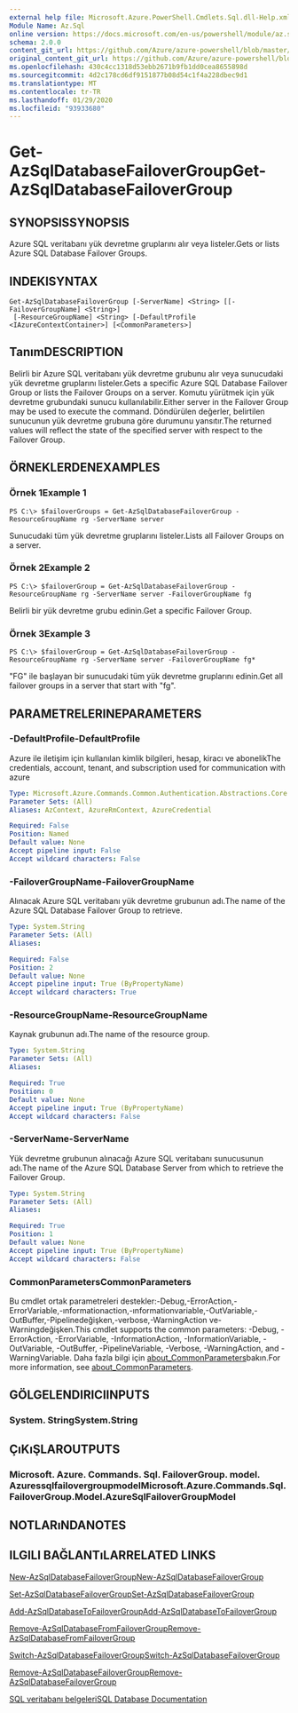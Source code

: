 ```yaml
---
external help file: Microsoft.Azure.PowerShell.Cmdlets.Sql.dll-Help.xml
Module Name: Az.Sql
online version: https://docs.microsoft.com/en-us/powershell/module/az.sql/get-azsqldatabasefailovergroup
schema: 2.0.0
content_git_url: https://github.com/Azure/azure-powershell/blob/master/src/Sql/Sql/help/Get-AzSqlDatabaseFailoverGroup.md
original_content_git_url: https://github.com/Azure/azure-powershell/blob/master/src/Sql/Sql/help/Get-AzSqlDatabaseFailoverGroup.md
ms.openlocfilehash: 430c4cc1318d53ebb2671b9fb1dd0cea8655898d
ms.sourcegitcommit: 4d2c178cd6df9151877b08d54c1f4a228dbec9d1
ms.translationtype: MT
ms.contentlocale: tr-TR
ms.lasthandoff: 01/29/2020
ms.locfileid: "93933680"
---
```

# <span data-ttu-id="1bd04-101">Get-AzSqlDatabaseFailoverGroup</span><span class="sxs-lookup"><span data-stu-id="1bd04-101">Get-AzSqlDatabaseFailoverGroup</span></span>

## <span data-ttu-id="1bd04-102">SYNOPSIS</span><span class="sxs-lookup"><span data-stu-id="1bd04-102">SYNOPSIS</span></span>
<span data-ttu-id="1bd04-103">Azure SQL veritabanı yük devretme gruplarını alır veya listeler.</span><span class="sxs-lookup"><span data-stu-id="1bd04-103">Gets or lists Azure SQL Database Failover Groups.</span></span>

## <span data-ttu-id="1bd04-104">INDEKI</span><span class="sxs-lookup"><span data-stu-id="1bd04-104">SYNTAX</span></span>

```
Get-AzSqlDatabaseFailoverGroup [-ServerName] <String> [[-FailoverGroupName] <String>]
 [-ResourceGroupName] <String> [-DefaultProfile <IAzureContextContainer>] [<CommonParameters>]
```

## <span data-ttu-id="1bd04-105">Tanım</span><span class="sxs-lookup"><span data-stu-id="1bd04-105">DESCRIPTION</span></span>
<span data-ttu-id="1bd04-106">Belirli bir Azure SQL veritabanı yük devretme grubunu alır veya sunucudaki yük devretme gruplarını listeler.</span><span class="sxs-lookup"><span data-stu-id="1bd04-106">Gets a specific Azure SQL Database Failover Group or lists the Failover Groups on a server.</span></span>
<span data-ttu-id="1bd04-107">Komutu yürütmek için yük devretme grubundaki sunucu kullanılabilir.</span><span class="sxs-lookup"><span data-stu-id="1bd04-107">Either server in the Failover Group may be used to execute the command.</span></span> <span data-ttu-id="1bd04-108">Döndürülen değerler, belirtilen sunucunun yük devretme grubuna göre durumunu yansıtır.</span><span class="sxs-lookup"><span data-stu-id="1bd04-108">The returned values will reflect the state of the specified server with respect to the Failover Group.</span></span>

## <span data-ttu-id="1bd04-109">ÖRNEKLERDEN</span><span class="sxs-lookup"><span data-stu-id="1bd04-109">EXAMPLES</span></span>

### <span data-ttu-id="1bd04-110">Örnek 1</span><span class="sxs-lookup"><span data-stu-id="1bd04-110">Example 1</span></span>
```
PS C:\> $failoverGroups = Get-AzSqlDatabaseFailoverGroup -ResourceGroupName rg -ServerName server
```

<span data-ttu-id="1bd04-111">Sunucudaki tüm yük devretme gruplarını listeler.</span><span class="sxs-lookup"><span data-stu-id="1bd04-111">Lists all Failover Groups on a server.</span></span>

### <span data-ttu-id="1bd04-112">Örnek 2</span><span class="sxs-lookup"><span data-stu-id="1bd04-112">Example 2</span></span>
```
PS C:\> $failoverGroup = Get-AzSqlDatabaseFailoverGroup -ResourceGroupName rg -ServerName server -FailoverGroupName fg
```

<span data-ttu-id="1bd04-113">Belirli bir yük devretme grubu edinin.</span><span class="sxs-lookup"><span data-stu-id="1bd04-113">Get a specific Failover Group.</span></span>

### <span data-ttu-id="1bd04-114">Örnek 3</span><span class="sxs-lookup"><span data-stu-id="1bd04-114">Example 3</span></span>
```
PS C:\> $failoverGroup = Get-AzSqlDatabaseFailoverGroup -ResourceGroupName rg -ServerName server -FailoverGroupName fg*
```

<span data-ttu-id="1bd04-115">"FG" ile başlayan bir sunucudaki tüm yük devretme gruplarını edinin.</span><span class="sxs-lookup"><span data-stu-id="1bd04-115">Get all failover groups in a server that start with "fg".</span></span>

## <span data-ttu-id="1bd04-116">PARAMETRELERINE</span><span class="sxs-lookup"><span data-stu-id="1bd04-116">PARAMETERS</span></span>

### <span data-ttu-id="1bd04-117">-DefaultProfile</span><span class="sxs-lookup"><span data-stu-id="1bd04-117">-DefaultProfile</span></span>
<span data-ttu-id="1bd04-118">Azure ile iletişim için kullanılan kimlik bilgileri, hesap, kiracı ve abonelik</span><span class="sxs-lookup"><span data-stu-id="1bd04-118">The credentials, account, tenant, and subscription used for communication with azure</span></span>

```yaml
Type: Microsoft.Azure.Commands.Common.Authentication.Abstractions.Core.IAzureContextContainer
Parameter Sets: (All)
Aliases: AzContext, AzureRmContext, AzureCredential

Required: False
Position: Named
Default value: None
Accept pipeline input: False
Accept wildcard characters: False
```

### <span data-ttu-id="1bd04-119">-FailoverGroupName</span><span class="sxs-lookup"><span data-stu-id="1bd04-119">-FailoverGroupName</span></span>
<span data-ttu-id="1bd04-120">Alınacak Azure SQL veritabanı yük devretme grubunun adı.</span><span class="sxs-lookup"><span data-stu-id="1bd04-120">The name of the Azure SQL Database Failover Group to retrieve.</span></span>

```yaml
Type: System.String
Parameter Sets: (All)
Aliases:

Required: False
Position: 2
Default value: None
Accept pipeline input: True (ByPropertyName)
Accept wildcard characters: True
```

### <span data-ttu-id="1bd04-121">-ResourceGroupName</span><span class="sxs-lookup"><span data-stu-id="1bd04-121">-ResourceGroupName</span></span>
<span data-ttu-id="1bd04-122">Kaynak grubunun adı.</span><span class="sxs-lookup"><span data-stu-id="1bd04-122">The name of the resource group.</span></span>

```yaml
Type: System.String
Parameter Sets: (All)
Aliases:

Required: True
Position: 0
Default value: None
Accept pipeline input: True (ByPropertyName)
Accept wildcard characters: False
```

### <span data-ttu-id="1bd04-123">-ServerName</span><span class="sxs-lookup"><span data-stu-id="1bd04-123">-ServerName</span></span>
<span data-ttu-id="1bd04-124">Yük devretme grubunun alınacağı Azure SQL veritabanı sunucusunun adı.</span><span class="sxs-lookup"><span data-stu-id="1bd04-124">The name of the Azure SQL Database Server from which to retrieve the Failover Group.</span></span>

```yaml
Type: System.String
Parameter Sets: (All)
Aliases:

Required: True
Position: 1
Default value: None
Accept pipeline input: True (ByPropertyName)
Accept wildcard characters: False
```

### <span data-ttu-id="1bd04-125">CommonParameters</span><span class="sxs-lookup"><span data-stu-id="1bd04-125">CommonParameters</span></span>
<span data-ttu-id="1bd04-126">Bu cmdlet ortak parametreleri destekler:-Debug,-ErrorAction,-ErrorVariable,-ınformationaction,-ınformationvariable,-OutVariable,-OutBuffer,-Pipelinedeğişken,-verbose,-WarningAction ve-Warningdeğişken.</span><span class="sxs-lookup"><span data-stu-id="1bd04-126">This cmdlet supports the common parameters: -Debug, -ErrorAction, -ErrorVariable, -InformationAction, -InformationVariable, -OutVariable, -OutBuffer, -PipelineVariable, -Verbose, -WarningAction, and -WarningVariable.</span></span> <span data-ttu-id="1bd04-127">Daha fazla bilgi için [about_CommonParameters](https://go.microsoft.com/fwlink/?LinkID=113216)bakın.</span><span class="sxs-lookup"><span data-stu-id="1bd04-127">For more information, see [about_CommonParameters](https://go.microsoft.com/fwlink/?LinkID=113216).</span></span>

## <span data-ttu-id="1bd04-128">GÖLGELENDIRICI</span><span class="sxs-lookup"><span data-stu-id="1bd04-128">INPUTS</span></span>

### <span data-ttu-id="1bd04-129">System. String</span><span class="sxs-lookup"><span data-stu-id="1bd04-129">System.String</span></span>

## <span data-ttu-id="1bd04-130">ÇıKıŞLAR</span><span class="sxs-lookup"><span data-stu-id="1bd04-130">OUTPUTS</span></span>

### <span data-ttu-id="1bd04-131">Microsoft. Azure. Commands. Sql. FailoverGroup. model. Azuressqlfailovergroupmodel</span><span class="sxs-lookup"><span data-stu-id="1bd04-131">Microsoft.Azure.Commands.Sql.FailoverGroup.Model.AzureSqlFailoverGroupModel</span></span>

## <span data-ttu-id="1bd04-132">NOTLARıNDA</span><span class="sxs-lookup"><span data-stu-id="1bd04-132">NOTES</span></span>

## <span data-ttu-id="1bd04-133">ILGILI BAĞLANTıLAR</span><span class="sxs-lookup"><span data-stu-id="1bd04-133">RELATED LINKS</span></span>

[<span data-ttu-id="1bd04-134">New-AzSqlDatabaseFailoverGroup</span><span class="sxs-lookup"><span data-stu-id="1bd04-134">New-AzSqlDatabaseFailoverGroup</span></span>](./New-AzSqlDatabaseFailoverGroup.md)

[<span data-ttu-id="1bd04-135">Set-AzSqlDatabaseFailoverGroup</span><span class="sxs-lookup"><span data-stu-id="1bd04-135">Set-AzSqlDatabaseFailoverGroup</span></span>](./Set-AzSqlDatabaseFailoverGroup.md)

[<span data-ttu-id="1bd04-136">Add-AzSqlDatabaseToFailoverGroup</span><span class="sxs-lookup"><span data-stu-id="1bd04-136">Add-AzSqlDatabaseToFailoverGroup</span></span>](./Add-AzSqlDatabaseToFailoverGroup.md)

[<span data-ttu-id="1bd04-137">Remove-AzSqlDatabaseFromFailoverGroup</span><span class="sxs-lookup"><span data-stu-id="1bd04-137">Remove-AzSqlDatabaseFromFailoverGroup</span></span>](./Remove-AzSqlDatabaseFromFailoverGroup.md)

[<span data-ttu-id="1bd04-138">Switch-AzSqlDatabaseFailoverGroup</span><span class="sxs-lookup"><span data-stu-id="1bd04-138">Switch-AzSqlDatabaseFailoverGroup</span></span>](./Switch-AzSqlDatabaseFailoverGroup.md)

[<span data-ttu-id="1bd04-139">Remove-AzSqlDatabaseFailoverGroup</span><span class="sxs-lookup"><span data-stu-id="1bd04-139">Remove-AzSqlDatabaseFailoverGroup</span></span>](./Remove-AzSqlDatabaseFailoverGroup.md)

[<span data-ttu-id="1bd04-140">SQL veritabanı belgeleri</span><span class="sxs-lookup"><span data-stu-id="1bd04-140">SQL Database Documentation</span></span>](https://docs.microsoft.com/azure/sql-database/)

